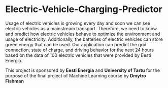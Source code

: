 # Electric-Vehicle-Charging-Predictor

Usage of electric vehicles is growing every day and soon we can see electric vehicles as a mainstream transport. Therefore, we need to know and predict how electric vehicles behave to optimize the environment and usage of electricity. Additionally, the batteries of electric vehicles can store green energy that can be used.
Our application can predict the grid connection, state of charge, and driving behavior for the next 24 hours based on the data of 100 electric vehicles that were provided by Eesti Energia. 

This project is sponsored by **Eesti Energia** and **University of Tartu** for the purpose of the final project of Machine Learning course by **Dmytro Fishman**
